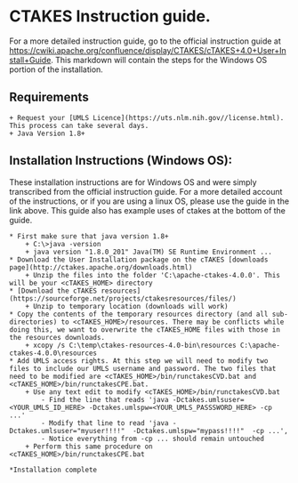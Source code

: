 # CTAKES Instruction guide.
For a more detailed instruction guide, go to the official instruction guide at https://cwiki.apache.org/confluence/display/CTAKES/cTAKES+4.0+User+Install+Guide. This markdown will contain the steps for the Windows OS portion of the installation.

## Requirements
    + Request your [UMLS Licence](https://uts.nlm.nih.gov//license.html). This process can take several days.
    + Java Version 1.8+

## Installation Instructions (Windows OS):
These installation instructions are for Windows OS and were simply transcribed from the official instruction guide. For a more detailed account
of the instructions, or if you are using a linux OS, please use the guide in the link above. This guide also has example uses of ctakes at the bottom of the guide.

    * First make sure that java version 1.8+
        + C:\>java -version
        + java version "1.8.0_201" Java(TM) SE Runtime Environment ...
    * Download the User Installation package on the cTAKES [downloads page](http://ctakes.apache.org/downloads.html)
        + Unzip the files into the folder 'C:\apache-ctakes-4.0.0'. This will be your <cTAKES_HOME> directory
    * [Download the cTAKES resources](https://sourceforge.net/projects/ctakesresources/files/)
        + Unzip to temporary location (downloads will work)
    * Copy the contents of the temporary resources directory (and all sub-directories) to <cTAKES_HOME>/resources. There may be conflicts while doing this, we want to overwrite the cTAKES_HOME files with those in the resources downloads.
        + xcopy /s C:\temp\ctakes-resources-4.0-bin\resources C:\apache-ctakes-4.0.0\resources
    * Add UMLS access rights. At this step we will need to modify two files to include our UMLS username and password. The two files that need to be modified are <cTAKES_HOME>/bin/runctakesCVD.bat and <cTAKES_HOME>/bin/runctakesCPE.bat.
        + Use any text edit to modify <cTAKES_HOME>/bin/runctakesCVD.bat
            - Find the line that reads 'java -Dctakes.umlsuser=<YOUR_UMLS_ID_HERE> -Dctakes.umlspw=<YOUR_UMLS_PASSSWORD_HERE> -cp ...'
            - Modify that line to read 'java -Dctakes.umlsuser="myuser!!!!"  -Dctakes.umlspw="mypass!!!!"  -cp ...',
            - Notice everything from -cp ... should remain untouched
        + Perform this same procedure on <cTAKES_HOME>/bin/runctakesCPE.bat

    *Installation complete

